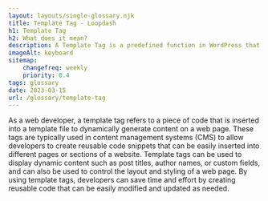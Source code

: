 ```yaml
--- 
layout: layouts/single-glossary.njk
title: Template Tag - Loopdash
h1: Template Tag
h2: What does it mean?
description: A Template Tag is a predefined function in WordPress that allows developers to easily retrieve and display specific information or content within a theme or plugin.
imageAlt: keyboard
sitemap:
	changefreq: weekly
	priority: 0.4
tags: glossary
date: 2023-03-15
url: /glossary/template-tag
---
```


As a web developer, a template tag refers to a piece of code that is inserted into a template file to dynamically generate content on a web page. These tags are typically used in content management systems (CMS) to allow developers to create reusable code snippets that can be easily inserted into different pages or sections of a website. Template tags can be used to display dynamic content such as post titles, author names, or custom fields, and can also be used to control the layout and styling of a web page. By using template tags, developers can save time and effort by creating reusable code that can be easily modified and updated as needed.
